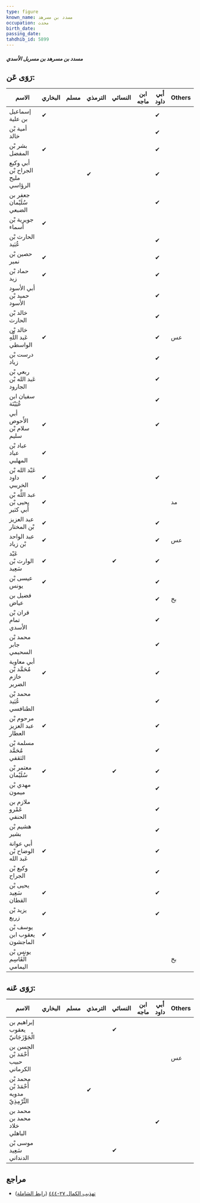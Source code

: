 ```yaml
---
type: figure
known_name: مسدد بن مسرهد
occupation: محدث
birth_date:
passing_date:
tahdhib_id: 5899
---
```

##### مسدد بن مسرهد بن مسربل الأسدي

## رَوَى عَن:
| الاسم                               | البخاري | مسلم | الترمذي | النسائي | ابن ماجه | أبي داود | Others |
| ----------------------------------- | ------- | ---- | ------- | ------- | -------- | -------- | ------ |
| إسماعيل بن علية                     | ✔       |      |         |         |          | ✔        |        |
| أمية بْن خالد                       |         |      |         |         |          | ✔        |        |
| بشر بْن المفضل                      | ✔       |      |         |         |          | ✔        |        |
| أبي وكيع الجراح بْن مليح الرؤاسي    |         |      | ✔       |         |          | ✔        |        |
| جعفر بن سُلَيْمان الضبعي            |         |      |         |         |          | ✔        |        |
| جويرية بْن أسماء                    | ✔       |      |         |         |          |          |        |
| الحارث بْن عُبَيد                   |         |      |         |         |          | ✔        |        |
| حصين بْن نمير                       | ✔       |      |         |         |          | ✔        |        |
| حماد بْن زيد                        | ✔       |      |         |         |          | ✔        |        |
| أبي الأسود حميد بْن الأسود          |         |      |         |         |          | ✔        |        |
| خالد بْن الحارث                     |         |      |         |         |          | ✔        |        |
| خالد بْن عَبد اللَّهِ الواسطي       | ✔       |      |         |         |          | ✔        | عس     |
| درست بْن زياد                       |         |      |         |         |          | ✔        |        |
| ربعي بْن عَبد الله بْن الجارود      |         |      |         |         |          | ✔        |        |
| سفيان ابن عُيَيْنَة                 |         |      |         |         |          | ✔        |        |
| أبي الأَحوص سلام بْن سليم           | ✔       |      |         |         |          | ✔        |        |
| عباد بْن عباد المهلبي               | ✔       |      |         |         |          |          |        |
| عَبْد الله بْن داود الخريبي         | ✔       |      |         |         |          | ✔        |        |
| عبد اللَّه بْن يحيى بْن أَبي كثير   | ✔       |      |         |         |          |          | مد     |
| عبد العزيز بْن المختار              | ✔       |      |         |         |          | ✔        |        |
| عبد الواحد بْن زياد                 | ✔       |      |         |         |          | ✔        | عس     |
| عَبْد الوارث بْن سَعِيد             | ✔       |      |         | ✔       |          | ✔        |        |
| عيسى بْن يونس                       | ✔       |      |         |         |          | ✔        |        |
| فضيل بن عياض                        |         |      |         |         |          | ✔        | بخ     |
| قران بْن تمام الأسدي                |         |      |         |         |          | ✔        |        |
| محمد بْن جابر السحيمي               |         |      |         |         |          | ✔        |        |
| أبي معاوية مُحَمَّد بْن خازم الضرير | ✔       |      |         |         |          | ✔        |        |
| محمد بْن عُبَيد الطنافسي            |         |      |         |         |          | ✔        |        |
| مرحوم بْن عبد العزيز العطار         | ✔       |      |         |         |          | ✔        |        |
| مسلمة بْن مُحَمَّد الثقفي           |         |      |         |         |          | ✔        |        |
| معتمر بْن سُلَيْمان                 | ✔       |      |         | ✔       |          | ✔        |        |
| مهدي بْن ميمون                      |         |      |         |         |          | ✔        |        |
| ملازم بن عَمْرو الحنفي              |         |      |         |         |          | ✔        |        |
| هشيم بْن بشير                       |         |      |         |         |          | ✔        |        |
| أبي عوانة الوضاح بْن عَبد الله      | ✔       |      |         |         |          | ✔        |        |
| وكيع بْن الجراح                     |         |      |         |         |          | ✔        |        |
| يحيى بْن سَعِيد القطان              | ✔       |      |         |         |          | ✔        |        |
| يزيد بْن زريع                       | ✔       |      |         |         |          | ✔        |        |
| يوسف بْن يعقوب ابن الماجشون         | ✔       |      |         |         |          |          |        |
| يونس بْن الْقَاسِم اليمامي          |         |      |         |         |          |          | بخ     |
## رَوَى عَنه:
| الاسم                                     | البخاري | مسلم | الترمذي | النسائي | ابن ماجه | أبي داود | Others |
| ----------------------------------------- | ------- | ---- | ------- | ------- | -------- | -------- | ------ |
| إبراهيم بن يعقوب الْجَوْزَجَانيّ          |         |      |         | ✔       |          |          |        |
| الحسن بن أَحْمَد بْن حبيب الكرماني        |         |      |         |         |          |          | عس     |
| محمد بْن أَحْمَدَ بْن مدويه التِّرْمِذِيّ |         |      | ✔       |         |          |          |        |
| محمد بن محمد بن خلاد الباهلي              |         |      |         |         |          | ✔        |        |
| موسى بْن سَعِيد الدنداني                  |         |      |         | ✔       |          |          |        |
## مراجع
- [تهذيب الكمال ٢٧-٤٤٤](obsidian://open?vault=Tahdhib-al-Kamal&file=Figures/٥٨٩٩-مسدد%20بن%20مسرهد%20بن%20مسربل%20الأسدي) ([رابط الشاملة](https://shamela.ws/book/3722/14833))